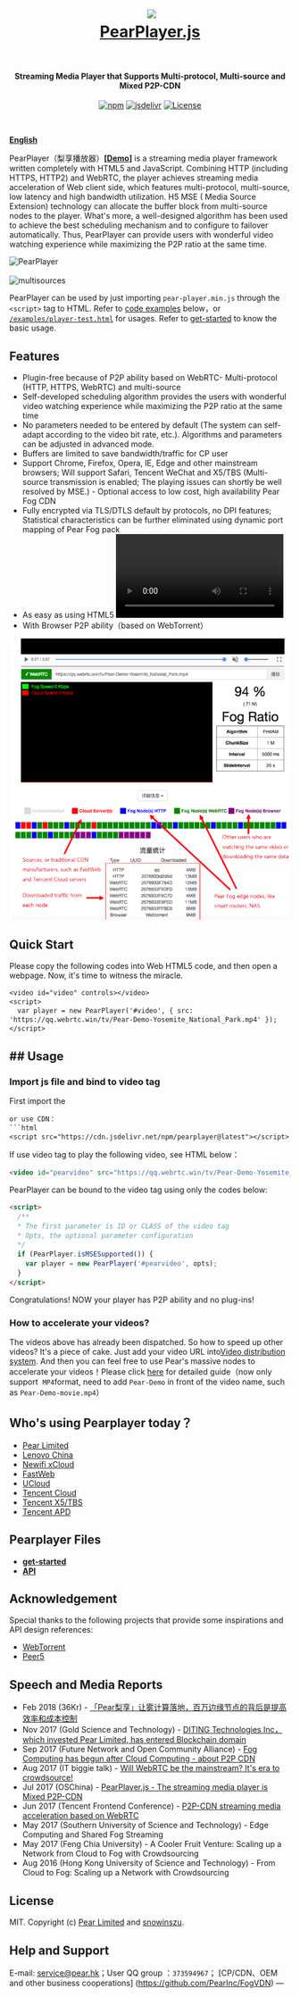 <h1 align="center">
  <img src="fig/pear.png" height="110"></img>
  <br>
  <a href="https://demo.webrtc.win/player">PearPlayer.js</a>
  <br>
  <br>
</h1>

<h4 align="center">Streaming Media Player that Supports Multi-protocol, Multi-source and Mixed P2P-CDN</h4>
<p align="center">
  <a href="https://www.npmjs.com/package/pearplayer"><img src="https://img.shields.io/npm/v/pearplayer.svg?style=flat" alt="npm"></a>
   <a href="https://www.jsdelivr.com/package/npm/pearplayer"><img src="https://data.jsdelivr.com/v1/package/npm/pearplayer/badge" alt="jsdelivr"></a>
 <a href="https://www.jsdelivr.com/package/npm/pearplayer"><img src="https://img.shields.io/badge/license-MIT-blue.svg" alt="License"></a>
</p>
<br>

**[English](https://github.com/PearInc/PearPlayer.js/blob/master/README_EN.md)**

PearPlayer（梨享播放器）**[[Demo](https://demo.webrtc.win/)]** is a streaming media player framework written completely with HTML5 and JavaScript. Combining HTTP (including HTTPS, HTTP2) and WebRTC, the player achieves streaming media acceleration of Web client side, which features multi-protocol, multi-source, low latency and high bandwidth utilization. H5 MSE ( Media Source Extension) technology can allocate the buffer block from multi-source nodes to the player. What's more, a well-designed algorithm has been used to achieve the best scheduling mechanism and to configure to failover automatically. Thus, PearPlayer can provide users with wonderful video watching experience while maximizing the P2P ratio at the same time.



![PearPlayer](fig/PearPlayer.png)
<br>
<br>
![multisources](fig/fogvdn_multisources.png)

PearPlayer can be used by just importing `pear-player.min.js` through the  `<script>` tag to HTML. Refer to [code examples](#快速开始) below，or [`/examples/player-test.html`](/examples/player-test.html) for usages. Refer to [get-started](docs/get-started.md) to know the basic usage.<br/> 


## Features
- Plugin-free because of P2P ability based on WebRTC- Multi-protocol (HTTP, HTTPS, WebRTC) and multi-source
-	Self-developed scheduling algorithm provides the users with wonderful video watching experience while maximizing the P2P ratio at the same time
-	No parameters needed to be entered by default (The system can self-adapt according to the video bit rate, etc.). Algorithms and parameters can be adjusted in advanced mode.
-	Buffers are limited to save bandwidth/traffic for CP user
-	Support Chrome, Firefox, Opera, IE, Edge and other mainstream browsers; Will support Safari, Tencent WeChat and X5/TBS (Multi-source transmission is enabled; The playing issues can shortly be well resolved by MSE.) -	Optional access to low cost, high availability Pear Fog CDN
-	Fully encrypted via TLS/DTLS default by protocols, no DPI features; Statistical characteristics can be further eliminated using dynamic port mapping of Pear Fog pack
-	As easy as using HTML5 <video> script tag; Easy to integrate with popular player fameworks like video.js
- With Browser P2P ability（based on WebTorrent）

![bitmap](fig/bitmap_en.png)

## Quick Start
Please copy the following codes into Web HTML5 code, and then open a webpage. Now, it's time to witness the miracle.

```html<script src="https://cdn.jsdelivr.net/npm/pearplayer@latest"></script>
<video id="video" controls></video>
<script>
  var player = new PearPlayer('#video', { src: 'https://qq.webrtc.win/tv/Pear-Demo-Yosemite_National_Park.mp4' });
</script>
```

## ## Usage

###  Import js file and bind to video tag
First import the <script> tag to pear-player.min.js：```html
<script src="./dist/pear-player.min.js"></script>
```
or use CDN：
```html
<script src="https://cdn.jsdelivr.net/npm/pearplayer@latest"></script>
```
If use video tag to play the following video, see HTML below：
```html
<video id="pearvideo" src="https://qq.webrtc.win/tv/Pear-Demo-Yosemite_National_Park.mp4" controls>
```
PearPlayer can be bound to the video tag using only the codes below:
```html
<script>
  /**
  * The first parameter is ID or CLASS of the video tag
  * Opts, the optional parameter configuration
  */
  if (PearPlayer.isMSESupported()) {
    var player = new PearPlayer('#pearvideo', opts);
  }
</script>
```
Congratulations! NOW your player has P2P ability and no plug-ins!

### How to accelerate your videos?
The videos above has already been dispatched. So how to speed up other videos? It's a piece of cake. Just add your video URL into[Video distribution system](https://oss.webrtc.win/). And then you can feel free to use Pear's massive nodes to accelerate your videos！Please click [here](https://manual.webrtc.win/oss/) for detailed guide（now only support  `MP4`format, need to add `Pear-Demo` in front of the video name, such as `Pear-Demo-movie.mp4`）

## Who's using Pearplayer today？

+ [Pear Limited](https://pear.hk)
+ [Lenovo China](https://www.lenovo.com.cn/)
+ [Newifi xCloud](http://www.newifi.com/)
+ [FastWeb](http://fastweb.com.cn/)
+ [UCloud](https://www.ucloud.cn)
+ [Tencent Cloud](https://qcloud.com)
+ [Tencent X5/TBS](https://x5.tencent.com/tbs/)
+ [Tencent APD](http://www.chinaz.com/news/2016/0707/548873.shtml)

## Pearplayer Files
- **[get-started ](docs/get-started.md)**
- **[API](docs/api.md)**

## Acknowledgement
Special thanks to the following projects that provide some inspirations and API design references:

- [WebTorrent](https://github.com/webtorrent/webtorrent)
- [Peer5](https://www.peer5.com/#)

## Speech and Media Reports

- Feb 2018 (36Kr) - [「Pear梨享」让雾计算落地，百万边缘节点的背后是提高效率和成本控制](http://36kr.com/p/5118.html) 
- Nov 2017 (Gold Science and Technology) - [DITING Technologies Inc，which invested Pear Limited, has entered Blockchain domain](http://www.jinse.com/blockchain/99767.html)
- Sep 2017 (Future Network and Open Community Alliance) - [Fog Computing has begun after Cloud Computing - about P2P CDN](https://mp.weixin.qq.com/s/39dfSA6cTj2eoo-KqsC3AQ)  
- Aug 2017 (IT biggie talk) - [Will WebRTC be the mainstream? It's era to crowdsource!](http://mp.weixin.qq.com/s/cx_ljl2sexE0XkgliZfnmQ)
- Jul 2017 (OSChina) - [PearPlayer.js - The streaming media player is Mixed P2P-CDN](https://www.oschina.net/p/PearPlayerjs)
- Jun 2017 (Tencent Frontend Conference) - [P2P-CDN streaming media acceleration based on WebRTC](http://www.itdks.com/dakalive/detail/2577)
- May 2017 (Southern University of Science and Technology) - Edge Computing and Shared Fog Streaming
- May 2017 (Feng Chia University) - A Cooler Fruit Venture: Scaling up a Network from Cloud to Fog with Crowdsourcing
- Aug 2016 (Hong Kong University of Science and Technology) - From Cloud to Fog: Scaling up a Network with Crowdsourcing

## License

MIT. Copyright (c) [Pear Limited](https://pear.hk) and [snowinszu](https://github.com/snowinszu).

## Help and Support
E-mail: <service@pear.hk>；User QQ group ：`373594967`； [CP/CDN、OEM and other business cooperations] (https://github.com/PearInc/FogVDN)
—
